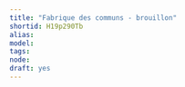 ```yaml
---
title: "Fabrique des communs - brouillon"
shortid: H19p290Tb
alias: 
model: 
tags: 
node: 
draft: yes
--- 
```

 